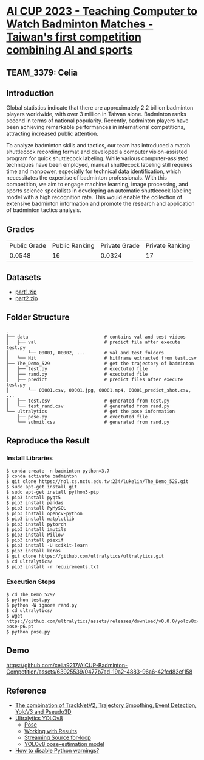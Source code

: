 # [AI CUP 2023 - Teaching Computer to Watch Badminton Matches - Taiwan's first competition combining AI and sports](https://aidea-web.tw/topic/cbea66cc-a993-4be8-933d-1aa9779001f8)

## TEAM_3379: Celia

## Introduction
Global statistics indicate that there are approximately 2.2 billion badminton players worldwide, with over 3 million in Taiwan alone. Badminton ranks second in terms of national popularity. Recently, badminton players have been achieving remarkable performances in international competitions, attracting increased public attention.

To analyze badminton skills and tactics, our team has introduced a match shuttlecock recording format and developed a computer vision-assisted program for quick shuttlecock labeling. While various computer-assisted techniques have been employed, manual shuttlecock labeling still requires time and manpower, especially for technical data identification, which necessitates the expertise of badminton professionals. With this competition, we aim to engage machine learning, image processing, and sports science specialists in developing an automatic shuttlecock labeling model with a high recognition rate. This would enable the collection of extensive badminton information and promote the research and application of badminton tactics analysis.

## Grades

<table>
  <tr>
    <td>Public Grade</td>
    <td>Public Ranking</td>
    <td>Private Grade</td>
    <td>Private Ranking</td>
  </tr>
  <tr>
    <td>0.0548</td>
    <td>16</td>
    <td>0.0324</td>
    <td>17</td>
  </tr>
</table>

## Datasets

- [part1.zip](https://drive.google.com/file/d/1h5qRYnE2scuMGIJUq2SRWW2KLol6wMyh/view?usp=share_link)
- [part2.zip](https://drive.google.com/file/d/1SLY5YM4Q61N6DmqPuSUNzUANQ0s4mjX5/view?usp=share_link)

## Folder Structure

    .
    ├── data                            # contains val and test videos
    │   ├── val                         # predict file after execute test.py
    │       └── 00001, 00002, ...       # val and test folders
    │   └── Hit                         # hitframe extracted from test.csv
    ├── The_Demo_529                    # get the trajectory of badminton
    │   ├── test.py                     # exectuted file
    │   ├── rand.py                     # exectuted file
    │   ├── predict                     # predict files after execute test.py
    │       └── 00001.csv, 00001.jpg, 00001.mp4, 00001_predict_shot.csv, ...
    │   ├── test.csv                    # generated from test.py
    │   └── test_rand.csv               # generated from rand.py
    └── ultralytics                     # get the pose information
        ├── pose.py                     # exectuted file
        └── submit.csv                  # generated from rand.py


## Reproduce the Result

### Install Libraries

    $ conda create -n badminton python=3.7
    $ conda activate badminton
    $ git clone https://nol.cs.nctu.edu.tw:234/lukelin/The_Demo_529.git
    $ sudo apt-get install git
    $ sudo apt-get install python3-pip
    $ pip3 install pyqt5
    $ pip3 install pandas
    $ pip3 install PyMySQL
    $ pip3 install opencv-python
    $ pip3 install matplotlib
    $ pip3 install pytorch
    $ pip3 install imutils
    $ pip3 install Pillow
    $ pip3 install piexif
    $ pip3 install -U scikit-learn
    $ pip3 install keras
    $ git clone https://github.com/ultralytics/ultralytics.git
    $ cd ultralytics/
    $ pip3 install -r requirements.txt

### Execution Steps

    $ cd The_Demo_529/
    $ python test.py
    $ python -W ignore rand.py
    $ cd ultralytics/
    $ wget https://github.com/ultralytics/assets/releases/download/v0.0.0/yolov8x-pose-p6.pt
    $ python pose.py

## Demo



https://github.com/celia9217/AICUP-Badminton-Competition/assets/63925539/0477b7ad-19a2-4883-96a6-42fcd83ef158



## Reference

- [The combination of TrackNetV2, Trajectory Smoothing, Event Detection, YoloV3 and Pseudo3D](https://nol.cs.nctu.edu.tw:234/lukelin/The_Demo_529)
- [Ultralytics YOLOv8](https://github.com/ultralytics/ultralytics)
  - [Pose](https://docs.ultralytics.com/tasks/pose/)
  - [Working with Results](https://docs.ultralytics.com/modes/predict/#working-with-results)
  - [Streaming Source for-loop](https://docs.ultralytics.com/modes/predict/#streaming-source-for-loop)
  - [YOLOv8 pose-estimation model](https://github.com/ultralytics/ultralytics/issues/2028)
- [How to disable Python warnings?](https://stackoverflow.com/questions/14463277/how-to-disable-python-warnings)
